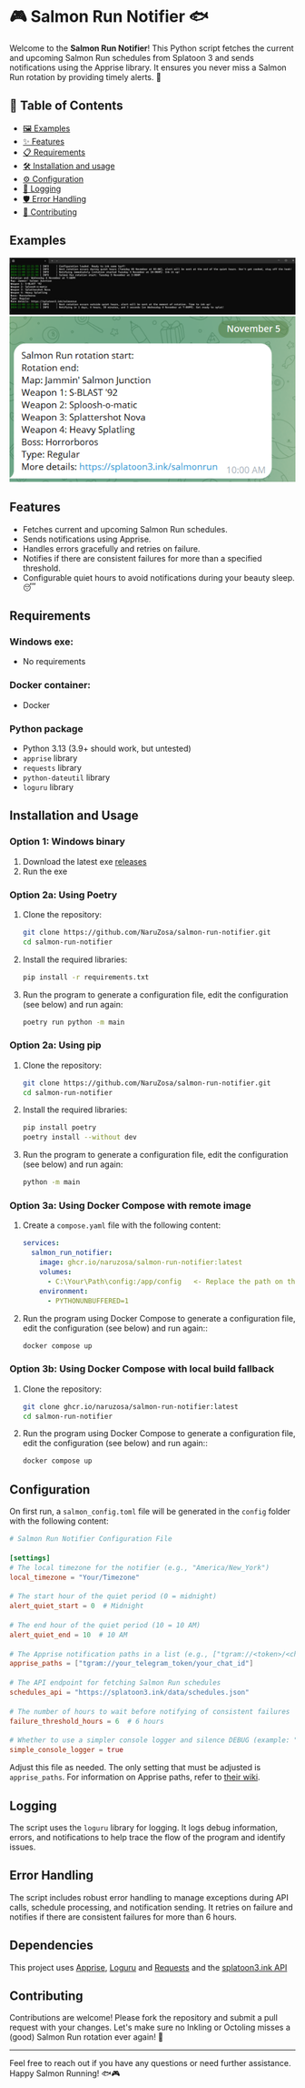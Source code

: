 # 🎮 Salmon Run Notifier 🐟

Welcome to the **Salmon Run Notifier**! This Python script fetches the current and upcoming Salmon Run schedules from Splatoon 3 and sends notifications using the Apprise library. It ensures you never miss a Salmon Run rotation by providing timely alerts. 🎉

## 📑 Table of Contents

- [🖼️ Examples](#examples)
- [✨ Features](#features)
- [📋 Requirements](#requirements)
- [🛠️ Installation and usage](#installation-and-usage)
- [⚙️ Configuration](#configuration)
- [📜 Logging](#logging)
- [🛡️ Error Handling](#error-handling)
- [🤝 Contributing](#contributing)

## Examples
![Example 1.png](doc/Example_1.png)
![Example 2.png](doc/Example_2.png)

## Features

- Fetches current and upcoming Salmon Run schedules.
- Sends notifications using Apprise.
- Handles errors gracefully and retries on failure.
- Notifies if there are consistent failures for more than a specified threshold.
- Configurable quiet hours to avoid notifications during your beauty sleep. 😴

## Requirements

### Windows exe:
- No requirements

### Docker container:
- Docker

### Python package
- Python 3.13 (3.9+ should work, but untested)
- `apprise` library
- `requests` library
- `python-dateutil` library
- `loguru` library

## Installation and Usage

### Option 1: Windows binary
1. Download the latest exe [releases](/releases/latest) 
2. Run the exe


### Option 2a: Using Poetry
1. Clone the repository:
    ```sh
    git clone https://github.com/NaruZosa/salmon-run-notifier.git
    cd salmon-run-notifier
    ```

2. Install the required libraries:
    ```sh
    pip install -r requirements.txt
    ```

3. Run the program to generate a configuration file, edit the configuration (see below) and run again:
    ```sh
    poetry run python -m main
    ```


### Option 2a: Using pip
1. Clone the repository:
    ```sh
    git clone https://github.com/NaruZosa/salmon-run-notifier.git
    cd salmon-run-notifier
    ```
   
2. Install the required libraries:
    ```sh
    pip install poetry
    poetry install --without dev
    ```

3. Run the program to generate a configuration file, edit the configuration (see below) and run again:
    ```sh
    python -m main
    ```


### Option 3a: Using Docker Compose with remote image

1. Create a `compose.yaml` file with the following content:
    ```yaml
    services:
      salmon_run_notifier:
        image: ghcr.io/naruzosa/salmon-run-notifier:latest
        volumes:
          - C:\Your\Path\config:/app/config   <- Replace the path on the left with your path
        environment:
          - PYTHONUNBUFFERED=1
    ```

2. Run the program using Docker Compose to generate a configuration file, edit the configuration (see below) and run again::
    ```sh
    docker compose up
    ```


### Option 3b: Using Docker Compose with local build fallback

1. Clone the repository:
    ```sh
    git clone ghcr.io/naruzosa/salmon-run-notifier:latest
    cd salmon-run-notifier
    ```

2. Run the program using Docker Compose to generate a configuration file, edit the configuration (see below) and run again::
    ```sh
    docker compose up
    ```


## Configuration


On first run, a `salmon_config.toml` file will be generated in the `config` folder with the following content:

```toml
# Salmon Run Notifier Configuration File

[settings]
# The local timezone for the notifier (e.g., "America/New_York")
local_timezone = "Your/Timezone"

# The start hour of the quiet period (0 = midnight)
alert_quiet_start = 0  # Midnight

# The end hour of the quiet period (10 = 10 AM)
alert_quiet_end = 10  # 10 AM

# The Apprise notification paths in a list (e.g., ["tgram://<token>/<chat_id>"])
apprise_paths = ["tgram://your_telegram_token/your_chat_id"]

# The API endpoint for fetching Salmon Run schedules
schedules_api = "https://splatoon3.ink/data/schedules.json"

# The number of hours to wait before notifying of consistent failures
failure_threshold_hours = 6  # 6 hours

# Whether to use a simpler console logger and silence DEBUG (example: "2024-11-04 23:28:43 | INFO     | _Configuration loaded. Ready to ink some turf!" instead of "2024-11-04 23:28:43.405 | INFO     | __main__:load_config:75 - Configuration loaded. Ready to ink some turf!")
simple_console_logger = true
```

Adjust this file as needed. The only setting that must be adjusted is `apprise_paths`.
For information on Apprise paths, refer to [their wiki](https://github.com/caronc/apprise/wiki).

## Logging

The script uses the `loguru` library for logging. It logs debug information, errors, and notifications to help trace the flow of the program and identify issues.

## Error Handling

The script includes robust error handling to manage exceptions during API calls, schedule processing, and notification sending. It retries on failure and notifies if there are consistent failures for more than 6 hours.

## Dependencies
This project uses [Apprise](https://github.com/caronc/apprise), [Loguru](https://github.com/Delgan/loguru) and [Requests](https://github.com/psf/requests) and the [splatoon3.ink API](https://splatoon3.ink) 

## Contributing

Contributions are welcome! Please fork the repository and submit a pull request with your changes. Let's make sure no Inkling or Octoling misses a (good) Salmon Run rotation ever again! 🦑

---

Feel free to reach out if you have any questions or need further assistance. Happy Salmon Running! 🐟🎮